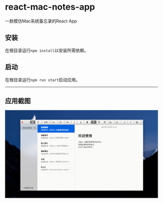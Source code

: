 # react-mac-notes-app
一款模仿Mac系统备忘录的React App

## 安装
在根目录运行`npm install`以安装所需依赖。

## 启动
在根目录运行`npm run start`启动应用。  
___
## 应用截图
![预览图](https://raw.githubusercontent.com/BingLee1994/react-mac-notes-app/master/intro/intro.png)
